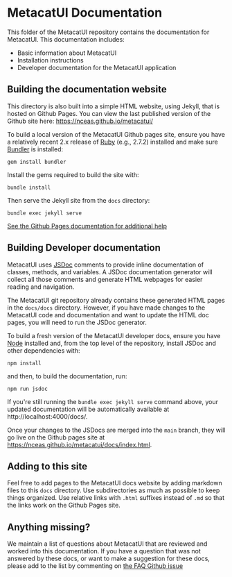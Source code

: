 # MetacatUI Documentation
This folder of the MetacatUI repository contains the documentation for MetacatUI. This documentation includes:
- Basic information about MetacatUI
- Installation instructions
- Developer documentation for the MetacatUI application

## Building the documentation website
This directory is also built into a simple HTML website, using Jekyll, that is hosted on Github Pages. You can view the last published version of the Github site here: https://nceas.github.io/metacatui/

To build a local version of the MetacatUI Github pages site, ensure you have a relatively recent 2.x release of [Ruby](https://www.ruby-lang.org/) (e.g., 2.7.2) installed and make sure [Bundler](https://bundler.io/) is installed:

```
gem install bundler
```

Install the gems required to build the site with:

```
bundle install
```

Then serve the Jekyll site from the `docs` directory:

```
bundle exec jekyll serve
```

[See the Github Pages documentation for additional help](https://help.github.com/en/enterprise/2.14/user/articles/setting-up-your-github-pages-site-locally-with-jekyll#step-4-build-your-local-jekyll-site)

## Building Developer documentation
MetacatUI uses [JSDoc](https://github.com/jsdoc/jsdoc) comments to provide inline documentation of classes, methods, and variables. A JSDoc documentation generator will collect all those comments and generate HTML webpages for easier reading and navigation.

The MetacatUI git repository already contains these generated HTML pages in the `docs/docs` directory. However, if you have made changes to the MetacatUI code and documentation and want to update the HTML doc pages, you will need to run the JSDoc generator.

To build a fresh version of the MetacatUI developer docs, ensure you have [Node](https://nodejs.org/) installed and, from the top level of the repository, install JSDoc and other dependencies with:

```
npm install
```

and then, to build the documentation, run:

```
npm run jsdoc
```

If you're still running the `bundle exec jekyll serve` command above, your updated documentation will be automatically available at http://localhost:4000/docs/.

Once your changes to the JSDocs are merged into the `main` branch, they will go live on the Github pages site at https://nceas.github.io/metacatui/docs/index.html.

## Adding to this site
Feel free to add pages to the MetacatUI docs website by adding markdown files to this `docs` directory. Use subdirectories
as much as possible to keep things organized. Use relative links with `.html` suffixes instead of `.md` so that the links work on the Github Pages site.

## Anything missing?
We maintain a list of questions about MetacatUI that are reviewed and worked into this documentation. If you have a question that was not answered by these docs, or want to make a suggestion for these docs, please add to the list by commenting on [the FAQ Github issue](https://github.com/NCEAS/metacatui/issues/1389)
